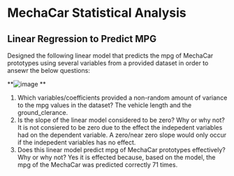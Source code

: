 # MechaCar Statistical Analysis
## Linear Regression to Predict MPG
Designed the following linear model that predicts the mpg of MechaCar prototypes using several variables from a provided dataset in order to ansewr the below questions:

**![image](https://user-images.githubusercontent.com/5934390/123318814-a1b8f680-d4fd-11eb-897d-e15158103285.png)
**

1. Which variables/coefficients provided a non-random amount of variance to the mpg values in the dataset?
   The vehicle length and the ground_clerance.
2. Is the slope of the linear model considered to be zero? Why or why not?
   It is not consiered to be zero due to the effect the indepedent variables had on the dependent variable. A zero/near zero slope would only occur if the indepedent        variables has no effect.
3. Does this linear model predict mpg of MechaCar prototypes effectively? Why or why not?
   Yes it is effected because, based on the model, the mpg of the MechaCar was predicted correctly 71 times.

